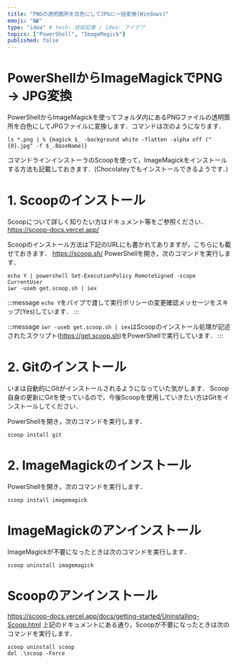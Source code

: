 ```yaml
---
title: "PNGの透明箇所を白色にしてJPGに一括変換(Windows)"
emoji: "🖼️"
type: "idea" # tech: 技術記事 / idea: アイデア
topics: ["PowerShell", "ImageMagick"]
published: false
---
```


# PowerShellからImageMagickでPNG → JPG変換
PowerShellからImageMagickを使ってフォルダ内にあるPNGファイルの透明箇所を白色にしてJPGファイルに変換します．コマンドは次のようになります．

```
ls *.png | % {magick $_ -background white -flatten -alpha off ("{0}.jpg" -f $_.BaseName)}
```

コマンドラインインストーラのScoopを使って，ImageMagickをインストールする方法も記載しておきます．(Chocolateyでもインストールできるようです．)

# 1. Scoopのインストール


Scoopについて詳しく知りたい方はドキュメント等をご参照ください．
https://scoop-docs.vercel.app/

Scoopのインストール方法は下記のURLにも書かれてありますが，こちらにも載せておきます．
https://scoop.sh/
PowerShellを開き，次のコマンドを実行します．

```
echo Y | powershell Set-ExecutionPolicy RemoteSigned -scope CurrentUser
iwr -useb get.scoop.sh | iex
```

:::message
`echo Y`をパイプで渡して実行ポリシーの変更確認メッセージをスキップ(Yes)しています．
:::

:::message
`iwr -useb get.scoop.sh | iex`はScoopのインストール処理が記述されたスクリプト(https://get.scoop.sh)をPowerShellで実行しています．
:::


# 2. Gitのインストール
いまは自動的にGitがインストールされるようになっていた気がします．
Scoop自身の更新にGitを使っているので，今後Scoopを使用していきたい方はGitをインストールしてください．

PowerShellを開き，次のコマンドを実行します．
```
scoop install git
```

# 2. ImageMagickのインストール

PowerShellを開き，次のコマンドを実行します．
```
scoop install imagemagick
```

# ImageMagickのアンインストール

ImageMagickが不要になったときは次のコマンドを実行します．
```
scoop uninstall imagemagick
```

# Scoopのアンインストール

https://scoop-docs.vercel.app/docs/getting-started/Uninstalling-Scoop.html
上記のドキュメントにある通り，Scoopが不要になったときは次のコマンドを実行します．
```
scoop uninstall scoop
del .\scoop -Force
```